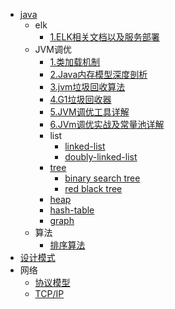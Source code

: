 - [java](/doc/java/java.md)
  - elk
    - [1.ELK相关文档以及服务部署](/doc/java/jvm/jvm1.md)
  - JVM调优
    - [1.类加载机制](/doc/java/jvm/jvm1.md)
    - [2.Java内存模型深度剖析](/doc/java/jvm/jvm2.md)
    - [3.jvm垃圾回收算法](/doc/java/jvm/jvm3.md)
    - [4.G1垃圾回收器](/doc/java/jvm/jvm4.md)
    - [5.JVM调优工具详解](/doc/java/jvm/jvm5.md)
    - [6.JVm调优实战及常量池详解](/doc/java/jvm/jvm6.md)
    - list
      - [linked-list](/general/algorithm/data-structures/linked-list/README.zh-CN.md)
      - [doubly-linked-list](/general/algorithm/data-structures/doubly-linked-list/README.zh-CN.md)
    - [tree](/general/algorithm/data-structures/tree/README.zh-CN.md)
      - [binary search tree](/general/algorithm/data-structures/tree/binary-search-tree/README.md)
      - [red black tree](/general/algorithm/data-structures/tree/red-black-tree/README.md)
    - [heap](/general/algorithm/data-structures/heap/README.zh-CN.md)
    - [hash-table](/general/algorithm/data-structures/hash-table/README.md)
    - [graph](/general/algorithm/data-structures/graph/README.zh-CN.md)
  - 算法
    - [排序算法](/general/algorithm/algorithms/sorting.md)
- [设计模式](/general/design-pattern/README.md)
- 网络
  - [协议模型](/general/network/protocol-model.md)
  - [TCP/IP](/general/network/tcp-ip.md)
